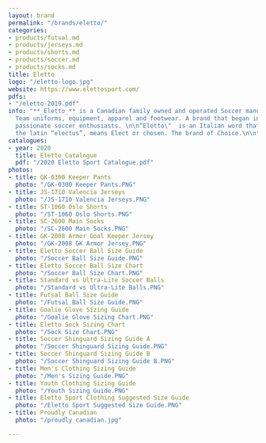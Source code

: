 ```yaml
---
layout: brand
permalink: "/brands/eletto/"
categories:
- products/futsal.md
- products/jerseys.md
- products/shorts.md
- products/soccer.md
- products/socks.md
title: Eletto
logo: "/eletto-logo.jpg"
website: https://www.elettosport.com/
pdfs:
- "/eletto-2019.pdf"
info: "**_Eletto_** is a Canadian family owned and operated Soccer manufacturer of
  Team uniforms, equipment, apparel and footwear. A brand that began in 2000 from
  passionate soccer enthusiasts. \n\n“Eletto\"  is an Italian word that derives from
  the latin “electus”, means Elect or chosen. The brand of Choice.\n\n​"
catalogues:
- year: 2020
  title: Eletto Catalogue
  pdf: "/2020 Eletto Sport Catalogue.pdf"
photos:
- title: GK-0300 Keeper Pants
  photo: "/GK-0300 Keeper Pants.PNG"
- title: JS-1710 Valencia Jerseys
  photo: "/JS-1710 Valencia Jerseys.PNG"
- title: ST-1060 Oslo Shorts
  photo: "/ST-1060 Oslo Shorts.PNG"
- title: SC-2600 Main Socks
  photo: "/SC-2600 Main Socks.PNG"
- title: GK-2008 Armor Goal Keeper Jersey
  photo: "/GK-2008 GK Armor Jersey.PNG"
- title: Eletto Soccer Ball Size Guide
  photo: "/Soccer Ball Size Guide.PNG"
- title: Eletto Soccer Ball Size Chart
  photo: "/Soccer Ball Size Chart.PNG"
- title: Standard vs Ultra-Lite Soccer Balls
  photo: "/Standard vs Ultra-Lite Balls.PNG"
- title: Futsal Ball Size Guide
  photo: "/Futsal Ball Size Guide.PNG"
- title: Goalie Glove Sizing Guide
  photo: "/Goalie Glove Sizing Chart.PNG"
- title: Eletto Sock Sizing Chart
  photo: "/Sock Size Chart.PNG"
- title: Soccer Shinguard Sizing Guide A
  photo: "/Soccer Shinguard Sizing Guide.PNG"
- title: Soccer Shinguard Sizing Guide B
  photo: "/Soccer Shinguard Sizing Guide B.PNG"
- title: Men's Clothing Sizing Guide
  photo: "/Men's Sizing Guide.PNG"
- title: Youth Clothing Sizing Guide
  photo: "/Youth Sizing Guide.PNG"
- title: Eletto Sport Clothing Suggested Size Guide
  photo: "/Eletto Sport Suggested Size Guide.PNG"
- title: Proudly Canadian
  photo: "/proudly canadian.jpg"

---
```

